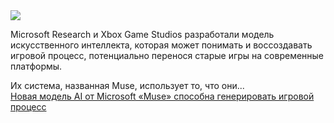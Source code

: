 <!--2025-02-20 14:14:20-->
<div class="yb">
  <div class="rss smaller1 habr"><img src="https://habrastorage.org/getpro/habr/upload_files/7bc/cdd/c7f/7bccddc7f95f6e9bbd122ef7a8964940.png" /><p>Microsoft Research и Xbox Game Studios разработали модель искусственного интеллекта, которая может понимать и воссоздавать игровой процесс, потенциально перенося старые игры на современные платформы.</p><p>Их система, названная Muse, использует то, что они... <br><a class="light" href="https://habr.com/ru/companies/bothub/news/884398/?utm_source=habrahabr&utm_medium=rss&utm_campaign=884398">Новая модель AI от Microsoft «Muse» способна генерировать игровой процесс</a></div>
</div>
